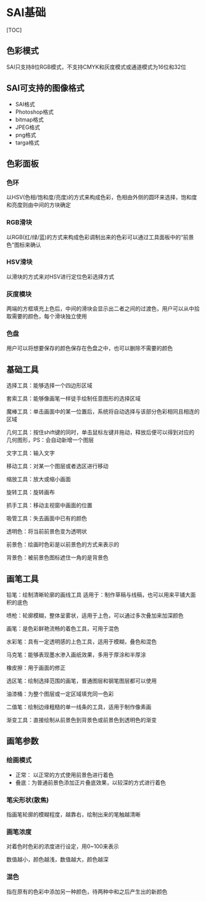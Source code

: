 # SAI基础

[TOC]

## 色彩模式

SAI只支持8位RGB模式，不支持CMYK和灰度模式或通道模式为16位和32位

## SAI可支持的图像格式



+ SAI格式
+ Photoshop格式
+ bitmap格式
+ JPEG格式
+ png格式
+ targa格式

## 色彩面板

### 色环

以HSV(色相/饱和度/亮度)的方式来构成色彩，色相由外侧的圆环来选择，饱和度和亮度则由中间的方块确定

### RGB滑块

以RGB(红/绿/蓝)的方式来构成色彩调制出来的色彩可以通过工具面板中的“前景色”图标来确认

### HSV滑块

以滑块的方式来对HSV进行定位色彩选择方式

### 灰度模块

两端的方框填充上色后，中间的滑块会显示出二者之间的过渡色，用户可以从中拾取需要的颜色，每个滑块独立使用

### 色盘

用户可以将想要保存的颜色保存在色盘之中，也可以删除不需要的颜色

## 基础工具

选择工具：能够选择一个四边形区域

套索工具：能够像画笔一样徒手绘制任意图形的选择区域

魔棒工具：单击画面中的某一位置后，系统将自动选择与该部分色彩相同且相连的区域

几何工具：按住shift键的同时，单击鼠标左键并拖动，释放后便可以得到对应的几何图形，PS：会自动新增一个图层

文字工具：输入文字

移动工具：对某一个图层或者选区进行移动

缩放工具：放大或缩小画面

旋转工具：旋转画布

抓手工具：移动主视窗中画面的位置

吸管工具：失去画面中已有的颜色

透明色：将当前前景色变为透明状

前景色：绘画时色彩是以前景色的方式来表示的

背景色：被前景色图标遮住一角的是背景色

## 画笔工具

铅笔：绘制清晰轮廓的画线工具   适用于：制作草稿与线稿，也可以用来平铺大面积的底色

喷枪：轮廓模糊，整体呈雾状，适用于上色，可以通过多次叠加来加深颜色

画笔：是色彩鲜艳流畅的着色工具，可用于混色

水彩笔：具有一定透明感的上色工具，适用于模糊，叠色和混色

马克笔：能够表现墨水渗入画纸效果，多用于厚涂和半厚涂

橡皮擦：用于画面的修正

选区笔：绘制选择范围的画笔，普通图层和钢笔图层都可以使用

油漆桶：为整个图层或一定区域填充同一色彩

二值笔：绘制边缘粗糙的单一线条的工具，适用于制作像素画

渐变工具：直接绘制从前景色到背景色或前景色到透明色的渐变

## 画笔参数

### 绘画模式

+ 正常： 以正常的方式使用前景色进行着色
+ 叠底：为普通前景色添加正片叠底效果，以较深的方式进行着色

### 笔尖形状(散焦)

指画笔轮廓的模糊程度，越靠右，绘制出来的笔触越清晰

### 画笔浓度

对着色时色彩的浓度进行设定，用0~100来表示

数值越小，颜色越浅，数值越大，颜色越深

### 混色

指在原有的色彩中添加另一种颜色，待两种中和之后产生出的新颜色

